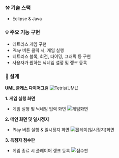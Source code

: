 ### ⚒️ 기술 스택
- Eclipse & Java

### 💡 주요 기능 구현 

<div>
 
- 테트리스 게임 구현
- Play 버튼 클릭 시, 게임 실행
- 테트리스 블록, 회전, 타이밍, 그래픽 등 구현
- 사용자가 원하는 닉네임 설정 및 랭크 등록

</div>


### 📍 설계

**UML 클래스 다이어그램**
![Tetris(UML)](https://github.com/user-attachments/assets/c9226d93-a605-4c62-93b5-51279a3c02b4)





 **1. 게임 실행 화면**  
 
- 게임 실행 및 닉네임 입력 화면
 ![게임화면](https://github.com/user-attachments/assets/b1b657b2-ba37-4bbb-b740-46d43d025f9b)


 
 **2. 메인 화면 및 일시정지**  

- Play 버튼 실행 & 일시정지 화면
 ![플레이(일시정지)화면](https://github.com/user-attachments/assets/8c988d25-a540-471e-a1c7-ca859efaf1c9)


 

 **3. 득점자 점수판**  

- 게임 종료 시 플레이어 랭크 등록
![점수판](https://github.com/user-attachments/assets/9218e9d2-4c8d-449a-ad6f-21fce0e09e97)

